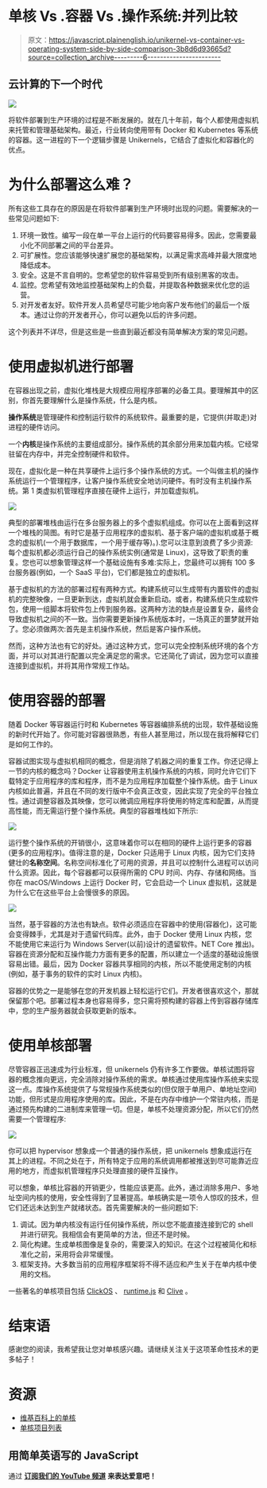 # 单核 Vs .容器 Vs .操作系统:并列比较

> 原文：<https://javascript.plainenglish.io/unikernel-vs-container-vs-operating-system-side-by-side-comparison-3b8d6d93665d?source=collection_archive---------6----------------------->

## 云计算的下一个时代

![](img/1d57490f8671f694aad4800867591759.png)

将软件部署到生产环境的过程是不断发展的。就在几十年前，每个人都使用虚拟机来托管和管理基础架构。最近，行业转向使用带有 Docker 和 Kubernetes 等系统的容器。这一进程的下一个逻辑步骤是 Unikernels，它结合了虚拟化和容器化的优点。

# 为什么部署这么难？

所有这些工具存在的原因是在将软件部署到生产环境时出现的问题。需要解决的一些常见问题如下:

1.  环境一致性。编写一段在单一平台上运行的代码要容易得多。因此，您需要最小化不同部署之间的平台差异。
2.  可扩展性。您应该能够快速扩展您的基础架构，以满足需求高峰并最大限度地降低成本。
3.  安全。这是不言自明的。您希望您的软件容易受到所有级别黑客的攻击。
4.  监控。您希望有效地监控基础架构上的负载，并提取各种数据来优化您的运营。
5.  对开发者友好。软件开发人员希望尽可能少地向客户发布他们的最后一个版本。通过让你的开发者开心，你可以避免以后的许多问题。

这个列表并不详尽，但是这些是一些直到最近都没有简单解决方案的常见问题。

# 使用虚拟机进行部署

在容器出现之前，虚拟化堆栈是大规模应用程序部署的必备工具。要理解其中的区别，你首先要理解什么是操作系统，什么是内核。

**操作系统**是管理硬件和控制运行软件的系统软件。最重要的是，它提供(并取走)对进程的硬件访问。

一个**内核**是操作系统的主要组成部分。操作系统的其余部分用来加载内核。它经常驻留在内存中，并完全控制硬件和软件。

现在，虚拟化是一种在共享硬件上运行多个操作系统的方式。一个叫做主机的操作系统运行一个管理程序，让客户操作系统安全地访问硬件。有时没有主机操作系统。第 1 类虚拟机管理程序直接在硬件上运行，并加载虚拟机。

![](img/56171c573f107213549df0aa6c9271a2.png)

典型的部署堆栈由运行在多台服务器上的多个虚拟机组成。你可以在上面看到这样一个堆栈的简图。有时它是基于应用程序的虚拟机、基于客户端的虚拟机或基于概念的虚拟机(一个用于数据库，一个用于缓存等)。).您可以注意到浪费了多少资源:每个虚拟机都必须运行自己的操作系统实例(通常是 Linux)，这导致了职责的重复。您也可以想象管理这样一个基础设施有多难:实际上，您最终可以拥有 100 多台服务器(例如，一个 SaaS 平台)，它们都是独立的虚拟机。

基于虚拟机的方法的部署过程有两种方式。构建系统可以生成带有内置软件的虚拟机的完整映像，一旦更新到达，虚拟机就会重新启动。或者，构建系统只生成软件包，使用一组脚本将软件包上传到服务器。这两种方法的缺点是设置复杂，最终会导致虚拟机之间的不一致。当你需要更新操作系统版本时，一场真正的噩梦就开始了。您必须做两次:首先是主机操作系统，然后是客户操作系统。

然而，这种方法也有它的好处。通过这种方式，您可以完全控制系统环境的各个方面，并可以对其进行配置以完全满足您的需求。它还简化了调试，因为您可以直接连接到虚拟机，并将其用作常规工作站。

# 使用容器的部署

随着 Docker 等容器运行时和 Kubernetes 等容器编排系统的出现，软件基础设施的新时代开始了。你可能对容器很熟悉，有些人甚至用过，所以现在我将解释它们是如何工作的。

容器试图实现与虚拟机相同的概念，但是消除了机器之间的重复工作。你还记得上一节的内核的概念吗？Docker 让容器使用主机操作系统的内核，同时允许它们下载特定于应用程序的库和程序，而不是为应用程序加载整个操作系统。由于 Linux 内核如此普遍，并且在不同的发行版中不会真正改变，因此实现了完全的平台独立性。通过调整容器及其映像，您可以微调应用程序将使用的特定库和配置，从而提高性能，而无需运行整个操作系统。典型的容器堆栈如下所示:

![](img/2f911d74f5702d00bcca1f88d9ccc2ea.png)

运行整个操作系统的开销很小，这意味着你可以在相同的硬件上运行更多的容器(更多的应用程序)。值得注意的是，Docker 只适用于 Linux 内核，因为它们支持健壮的**名称空间**。名称空间标准化了可用的资源，并且可以控制什么进程可以访问什么资源。因此，每个容器都可以获得所需的 CPU 时间、内存、存储和网络。当你在 macOS/Windows 上运行 Docker 时，它会启动一个 Linux 虚拟机，这就是为什么它在这些平台上会慢很多的原因。

![](img/2782b5c1d7ddf6ed025a1a8d0b32d531.png)

当然，基于容器的方法也有缺点。软件必须适应在容器中的使用(容器化)，这可能会变得棘手，尤其是对于遗留代码库。此外，由于 Docker 使用 Linux 内核，您不能使用它来运行为 Windows Server(以前)设计的遗留软件。NET Core 推出)。容器在资源分配和互操作能力方面有更多的配置，所以建立一个适度的基础设施很容易出错。最后，因为 Docker 容器共享相同的内核，所以不能使用定制的内核(例如，基于事务的软件的实时 Linux 内核)。

容器的优势之一是能够在您的开发机器上轻松运行它们。开发者很喜欢这个，那就保留那个吧。部署过程本身也容易得多，您只需将预构建的容器上传到容器存储库中，您的生产服务器就会获取更新的版本。

# 使用单核部署

尽管容器正迅速成为行业标准，但 unikernels 仍有许多工作要做。单核试图将容器的概念推向更远，完全消除对操作系统的需求。单核通过使用库操作系统来实现这一点。库操作系统提供了与常规操作系统类似的(但仅限于单用户、单地址空间)功能，但形式是应用程序使用的库。因此，不是在内存中维护一个常驻内核，而是通过预先构建的二进制库来管理一切。但是，单核不处理资源分配，所以它们仍然需要一个管理程序:

![](img/9d2490fdee9d7a6326c29c7b81c51fb3.png)

你可以把 hypervisor 想象成一个普通的操作系统，把 unikernels 想象成运行在其上的进程。不同之处在于，所有特定于应用的系统调用都被推送到尽可能靠近应用的地方，而虚拟机管理程序只处理直接的硬件互操作。

可以想象，单核比容器的开销更少，性能应该更高。此外，通过消除多用户、多地址空间内核的使用，安全性得到了显著提高。单核确实是一项令人惊叹的技术，但它们还远未达到生产就绪状态。首先需要解决的一些问题如下:

1.  调试。因为单内核没有运行任何操作系统，所以您不能直接连接到它的 shell 并进行研究。我相信会有更简单的方法，但还不是时候。
2.  简化构建。生成单核图像是复杂的，需要深入的知识。在这个过程被简化和标准化之前，采用将会非常缓慢。
3.  框架支持。大多数当前的应用程序框架将不得不适应和产生关于在单内核中使用的文档。

一些著名的单核项目包括 [ClickOS](http://cnp.neclab.eu/projects/clickos/) 、 [runtime.js](http://runtimejs.org/) 和 [Clive](http://lsub.org/ls/clive.html) 。

# 结束语

感谢您的阅读，我希望我让您对单核感兴趣。请继续关注关于这项革命性技术的更多帖子！

# 资源

*   [维基百科上的单核](https://en.wikipedia.org/wiki/Unikernel)
*   [单核项目列表](http://unikernel.org/projects/)

## **用简单英语写的 JavaScript**

通过 [**订阅我们的 YouTube 频道**](https://www.youtube.com/channel/UCtipWUghju290NWcn8jhyAw) **来表达爱意吧！**